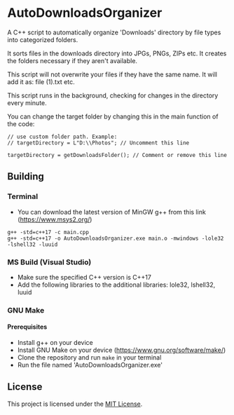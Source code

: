 # AutoDownloadsOrganizer
A C++ script to automatically organize 'Downloads' directory by file types into categorized folders.

It sorts files in the downloads directory into JPGs, PNGs, ZIPs etc. It creates the folders necessary if they aren't available.

This script will not overwrite your files if they have the same name. It will add it as: file (1).txt etc.

This script runs in the background, checking for changes in the directory every minute.

You can change the target folder by changing this in the main function of the code:

```
// use custom folder path. Example:
// targetDirectory = L"D:\\Photos"; // Uncomment this line

targetDirectory = getDownloadsFolder(); // Comment or remove this line
```

## Building

### Terminal
- You can download the latest version of MinGW g++ from this link (https://www.msys2.org/)
```
g++ -std=c++17 -c main.cpp
g++ -std=c++17 -o AutoDownloadsOrganizer.exe main.o -mwindows -lole32 -lshell32 -luuid
```

### MS Build (Visual Studio)
- Make sure the specified C++ version is C++17
- Add the following libraries to the additional libraries: lole32, lshell32, luuid

### GNU Make

#### Prerequisites
- Install g++ on your device
- Install GNU Make on your device (https://www.gnu.org/software/make/)
- Clone the repository and run `make` in your terminal
- Run the file named 'AutoDownloadsOrganizer.exe'

## License

This project is licensed under the [MIT License](LICENSE).
